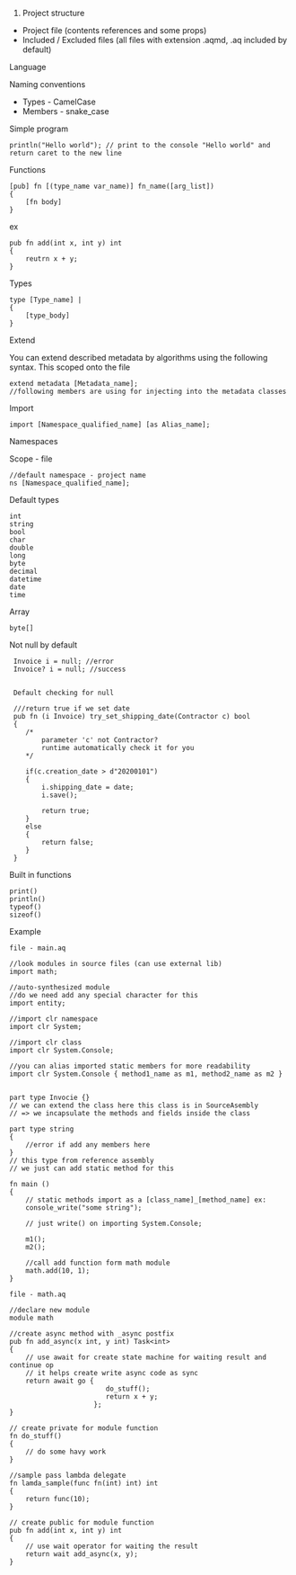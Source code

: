 ﻿1. Project structure

+ Project file (contents references and some props)
+ Included / Excluded files (all files with extension .aqmd, .aq included by default)

Language

Naming conventions

* Types - CamelCase
* Members - snake_case

Simple program

```
println("Hello world"); // print to the console "Hello world" and return caret to the new line
```

Functions

```
[pub] fn [(type_name var_name)] fn_name([arg_list])
{
    [fn body]
}
```

ex

```
pub fn add(int x, int y) int
{
    reutrn x + y;
}
```

Types

```
type [Type_name] | 
{
    [type_body]
}
```

Extend

You can extend described metadata by algorithms using the following syntax. This scoped onto the file

```
extend metadata [Metadata_name];
//following members are using for injecting into the metadata classes
```

Import

```
import [Namespace_qualified_name] [as Alias_name];
```

Namespaces

Scope - file

```
//default namespace - project name
ns [Namespace_qualified_name];
```

Default types

```
int
string
bool
char
double
long
byte
decimal
datetime
date
time
```

Array

```
byte[]
```

Not null by default

```
 Invoice i = null; //error
 Invoice? i = null; //success
 
 
 Default checking for null
 
 ///return true if we set date
 pub fn (i Invoice) try_set_shipping_date(Contractor c) bool
 {
    /*
        parameter 'c' not Contractor? 
        runtime automatically check it for you 
    */ 
    
    if(c.creation_date > d"20200101")
    {
        i.shipping_date = date;
        i.save();
                
        return true;
    }
    else
    {
        return false;
    }
 }
```

Built in functions

```
print()
println()
typeof()
sizeof()
```

Example

```
file - main.aq

//look modules in source files (can use external lib)
import math;

//auto-synthesized module
//do we need add any special character for this
import entity;

//import clr namespace
import clr System;

//import clr class
import clr System.Console;

//you can alias imported static members for more readability
import clr System.Console { method1_name as m1, method2_name as m2 }


part type Invocie {} 
// we can extend the class here this class is in SourceAsembly
// => we incapsulate the methods and fields inside the class

part type string 
{
    //error if add any members here
} 
// this type from reference assembly
// we just can add static method for this 

fn main ()
{
    // static methods import as a [class_name]_[method_name] ex:
    console_write("some string");
    
    // just write() on importing System.Console;

    m1();
    m2();
    
    //call add function form math module
    math.add(10, 1);
}

file - math.aq

//declare new module
module math

//create async method with _async postfix
pub fn add_async(x int, y int) Task<int>
{
    // use await for create state machine for waiting result and continue op
    // it helps create write async code as sync
    return await go {
                        do_stuff();
                        return x + y;
                     };
}

// create private for module function
fn do_stuff()
{
    // do some havy work
}

//sample pass lambda delegate
fn lamda_sample(func fn(int) int) int
{
    return func(10);
}

// create public for module function
pub fn add(int x, int y) int
{
    // use wait operator for waiting the result
    return wait add_async(x, y);
}
```


